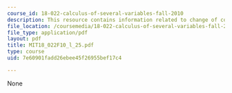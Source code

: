 ```yaml
---
course_id: 18-022-calculus-of-several-variables-fall-2010
description: This resource contains information related to change of coordinates.
file_location: /coursemedia/18-022-calculus-of-several-variables-fall-2010/7e60901fadd26ebee45f26955bef17c4_MIT18_022F10_l_25.pdf
file_type: application/pdf
layout: pdf
title: MIT18_022F10_l_25.pdf
type: course
uid: 7e60901fadd26ebee45f26955bef17c4

---
```

None